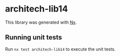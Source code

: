 # architech-lib14

This library was generated with [Nx](https://nx.dev).

## Running unit tests

Run `nx test architech-lib14` to execute the unit tests.
